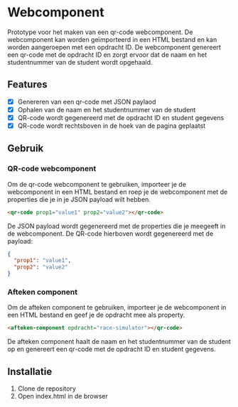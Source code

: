 # Webcomponent

Prototype voor het maken van een qr-code webcomponent. De webcomponent kan worden geïmporteerd in een HTML bestand en kan worden aangeroepen met een opdracht ID. De webcomponent genereert een qr-code met de opdracht ID en zorgt ervoor dat de naam en het studentnummer van de student wordt opgehaald.

## Features

- [X] Genereren van een qr-code met JSON paylaod
- [X] Ophalen van de naam en het studentnummer van de student
- [X] QR-code wordt gegenereerd met de opdracht ID en student gegevens
- [X] QR-code wordt rechtsboven in de hoek van de pagina geplaatst

## Gebruik

### QR-code webcomponent

Om de qr-code webcomponent te gebruiken, importeer je de webcomponent in een HTML bestand en roep je de webcomponent met de properties die je in je JSON payload wilt hebben.

```html
<qr-code prop1="value1" prop2="value2"></qr-code>
```

De JSON payload wordt gegenereerd met de properties die je meegeeft in de webcomponent. De QR-code hierboven wordt gegenereerd met de payload:

```json
{
  "prop1": "value1",
  "prop2": "value2"
}
```

### Afteken component

Om de afteken component te gebruiken, importeer je de webcomponent in een HTML bestand en geef je de opdracht mee als property.

```html
<afteken-component opdracht="race-simulator"></qr-code>
```

De afteken component haalt de naam en het studentnummer van de student op en genereert een qr-code met de opdracht ID en student gegevens.

## Installatie

1. Clone de repository
2. Open index.html in de browser
